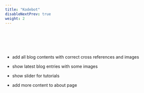 ```yaml
---
title: "Kodebot"
disableNextPrev: true
weight: 2
---
```


<br/>
<br/>
<br/>
<br/>


* add all blog contents with correct cross references and images

* show latest blog entries with some images

* show slider for tutorials

* add more content to about page
